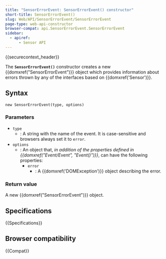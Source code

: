 ```yaml
---
title: "SensorErrorEvent: SensorErrorEvent() constructor"
short-title: SensorErrorEvent()
slug: Web/API/SensorErrorEvent/SensorErrorEvent
page-type: web-api-constructor
browser-compat: api.SensorErrorEvent.SensorErrorEvent
sidebar:
  - apiref:
      - Sensor API
---
```


{{securecontext_header}}

The **`SensorErrorEvent()`** constructor
creates a new {{domxref("SensorErrorEvent")}} object which provides information about
errors thrown by any of the interfaces based on {{domxref('Sensor')}}.

## Syntax

```js-nolint
new SensorErrorEvent(type, options)
```

### Parameters

- `type`
  - : A string with the name of the event.
    It is case-sensitive and browsers always set it to `error`.
- `options`
  - : An object that, _in addition of the properties defined in {{domxref("Event/Event", "Event()")}}_, can have the following properties:
    - `error`
      - : A {{domxref('DOMException')}} object describing the error.

### Return value

A new {{domxref("SensorErrorEvent")}} object.

## Specifications

{{Specifications}}

## Browser compatibility

{{Compat}}
